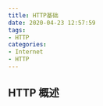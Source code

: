```yaml
---
title: HTTP基础
date: 2020-04-23 12:57:59
tags:
- HTTP
categories:
- Internet
- HTTP
---
```


## HTTP 概述  